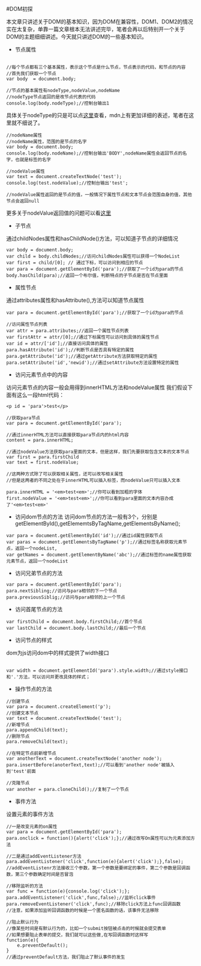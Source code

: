 #DOM初探

本文章只讲述关于DOM的基本知识，因为DOM在兼容性，DOM1、DOM2的情况实在太复杂，单靠一篇文章根本无法讲述完毕，笔者会再以后特别开一个关于DOM的主题细细讲述。今天就只讲述DOM的一些基本知识。

* 节点属性

```

//每个节点都有三个基本属性，表示这个节点是什么节点，节点表示的代码，和节点的内容
//首先我们获取一个节点
var body  = document.body;

//节点的基本属性有nodeType,nodeValue,nodeName
//nodeType节点返回的是改节点代表的代码
console.log(body.nodeType);//控制台输出1

```
具体关于nodeType的只是可以点[这里](https://developer.mozilla.org/zh-CN/docs/Web/API/Node/nodeType)查看，mdn上有更加详细的表述，笔者在这里就不细说了。

```
//nodeName属性
//nodeName属性，范围的是节点的名字
var body = document.body;
console.log(body.nodeName);//控制台输出'BODY',nodeName属性会返回节点的名字，也就是标签的名字

//nodeValue属性
var text = document.createTextNode('test');
console.log(test.nodeValue);//控制台输出'test';

//nodeValue属性返回的是节点的值，一般情况下属性节点和文本节点会范围自身的值，其他节点会返回null
```
更多关于nodeValue返回值的问题可以看[这里](https://developer.mozilla.org/en-US/docs/Web/API/Node/nodeValue)

* 子节点

通过childNodes属性和hasChildNode()方法，可以知道子节点的详细情况

```
var body = document.body;
var child = body.childNodes;//访问childNodes属性可以获得一个NodeList
var first = child/[0]; // 通过下标，可以访问到相应的节点
var para = document.getElementById('para');//获取了一个id为para的节点
body.hasChild(para);//返回一个布尔值，判断特点的子节点是否在节点里面
```

* 属性节点

通过attributes属性和hasAttribute(),方法可以知道节点属性

```
var para = document.getElementById('para');//获取了一个id为para的节点

//访问属性节点列表
var attr = para.attributes;//返回一个属性节点列表
var firstAttr = attr/[0];//通过下标属性可以访问到具体的属性节点
var id = attr/['id'];//直接访问具体的属性
para.hasAttribute('id');//判断节点是否具有特定的属性
para.getAttribute('id');//通过getAttribute方法获取特定的属性
para.setAttribute('id','newid');//通过setAttribute方法设置特定的属性
```


* 访问元素节点中的内容

访问元素节点的内容一般会用得到innerHTML方法和nodeValue属性
我们假设下面有这么一段html代码：

```
<p id = 'para'>test</p>

//获取para节点
var para = document.getElementById('para');

//通过innerHTML方法可以直接获取para节点内的html内容
content = para.innerHTML;

//通过nodeValue方法获取para里面的文本，但是这样，我们先要获取包含文本的文本节点
var first = para.firstChild
var text = first.nodeValue;

//这两种方式除了可以获取相关属性，还可以改写相关属性
//但是这两者的不同之处在于innerHTML可以插入标签，而nodeValue只可以插入文本

para.innerHTML = '<em>test<em>';//你可以看到加粗的字体
first.nodeValue = '<em>test<em>';//你可以看到para里面的文本内容办成了'<em>test<em>'
```

* 访问dom节点的方法
访问dom节点的方法一般有3个，分别是getElementById(),getElememtsByTagName,getElementsByName();

```
var para = document.getElementById('id');//通过id属性获取节点
var paras = document.getElementsByTagName('p');//通过标签名称获取元素节点，返回一个nodeList,
var getNames = document.getElementByName('abc');//通过标签的name属性获取元素节点，返回一个nodeList
```

* 访问兄弟节点的方法

```
var para = document.getElementById('para');
para.nextSibling;//访问与para相邻的下一个节点
para.previousSiblig;//访问与para相邻的上一个节点
```

* 访问首尾节点的方法

```
var firstChild = document.body.firstChild;//首个节点
var lastChild = document.body.lastChild;//最后一个节点
```

* 访问节点的样式

dom为js访问dom中的样式提供了width接口

```

var width = document.getElementId('para').style.width;//通过style接口和'.'方法，可以访问并更改具体的样式；
```

* 操作节点的方法

```
//创建节点
var para = document.createElement('p');
//创建文本节点
var text = document.createTextNode('test');
//新增节点
para.appendChild(text);
//删除节点
para.removeChild(text);

//在特定节点前新增节点
var anotherText = document.createTextNode('another node');
para.insertBefore(anoterText,text);//可以看到'another node'被插入到'test'前面

//克隆节点
var another = para.cloneChild();//复制了一个节点

```

* 事件方法

设置元素的事件方法

```
//一是改变元素的on属性
var para = document.getElementById('para');
para.onclick = function(){alert('click');};//通过改写On属性可以为元素添加方法

//二是通过addEventListener方法
para.addEventListener('click',function(e){alert('click');},false);
//addEventListenr方法接收三个参数，第一个参数是要绑定的事件，第二个参数是回调函数，第三个参数确定时间是否冒泡

//移除监听的方法
var func = function(e){console.log('click');};
para.addEventListener('click',func,false);//监听click事件
para.removeEventListener('click',func);//移除click方法上func回调函数
//注意，如果添加监听回调函数的时候是一个匿名函数的话，该事件无法移除

//阻止默认行为
//像某些时间是有默认行为的，比如一个submit按钮被点击的时候就会提交表单
//如果想要阻止表单的提交，我们就可以这些做,在写回调函数时这样写
function(e){
	e.preventDefault();
}
//通过preventDefault方法，我们阻止了默认事件的发生


